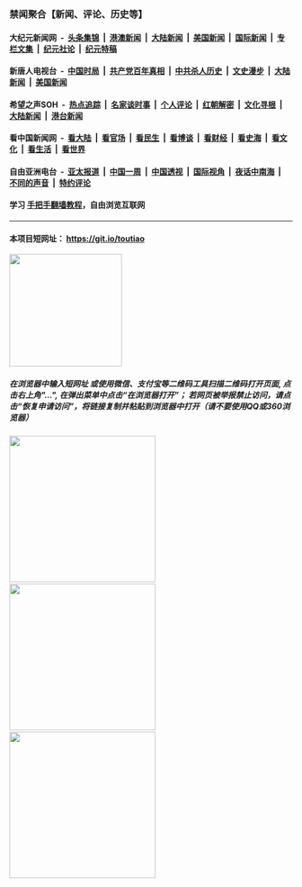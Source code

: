 ### 禁闻聚合【新闻、评论、历史等】

#### 大纪元新闻网 &nbsp;-&nbsp; [头条集锦](indexes/E头条集锦.md?t=02160155) &nbsp;|&nbsp; [港澳新闻](indexes/E港澳新闻.md?t=02160155)  &nbsp;|&nbsp; [大陆新闻](indexes/E大陆新闻.md?t=02160155) &nbsp;|&nbsp; [美国新闻](indexes/E美国新闻.md?t=02160155) &nbsp;|&nbsp; [国际新闻](indexes/E国际新闻.md?t=02160155) &nbsp;|&nbsp; [专栏文集](indexes/E专栏文集.md?t=02160155) &nbsp;|&nbsp; [纪元社论](indexes/E纪元社论.md?t=02160155) &nbsp;|&nbsp; [纪元特稿](indexes/E纪元特稿.md?t=02160155) 

#### 新唐人电视台 &nbsp;-&nbsp; [中国时局](indexes/N中国时局.md?t=02160155) &nbsp;|&nbsp; [共产党百年真相](indexes/N共产党百年真相.md?t=02160155) &nbsp;|&nbsp; [中共杀人历史](indexes/N中共杀人历史.md?t=02160155) &nbsp;|&nbsp; [文史漫步](indexes/N文史漫步.md?t=02160155) &nbsp;|&nbsp; [大陆新闻](indexes/N大陆新闻.md?t=02160155) &nbsp;|&nbsp; [美国新闻](indexes/N美国新闻.md?t=02160155)

#### 希望之声SOH &nbsp;-&nbsp; [热点追踪](indexes/H热点追踪.md?t=02160155) &nbsp;|&nbsp; [名家谈时事](indexes/H名家谈时事.md?t=02160155) &nbsp;|&nbsp; [个人评论](indexes/H个人评论.md?t=02160155)  &nbsp;|&nbsp; [红朝解密](indexes/H红朝解密.md?t=02160155) &nbsp;|&nbsp; [文化寻根](indexes/H文化寻根.md?t=02160155) &nbsp;|&nbsp; [大陆新闻](indexes/H大陆新闻.md?t=02160155) &nbsp;|&nbsp; [港台新闻](indexes/H港台新闻.md?t=02160155)

#### 看中国新闻网 &nbsp;-&nbsp; [看大陆](indexes/S看大陆.md?t=02160155) &nbsp;|&nbsp; [看官场](indexes/S看官场.md?t=02160155) &nbsp;|&nbsp; [看民生](indexes/S看民生.md?t=02160155)  &nbsp;|&nbsp; [看博谈](indexes/S看博谈.md?t=02160155) &nbsp;|&nbsp; [看财经](indexes/S看财经.md?t=02160155) &nbsp;|&nbsp; [看史海](indexes/S看史海.md?t=02160155) &nbsp;|&nbsp; [看文化](indexes/S看文化.md?t=02160155) &nbsp;|&nbsp; [看生活](indexes/S看生活.md?t=02160155) &nbsp;|&nbsp; [看世界](indexes/S看世界.md?t=02160155)

#### 自由亚洲电台 &nbsp;-&nbsp; [亚太报道](indexes/R亚太报道.md?t=02160155) &nbsp;|&nbsp; [中国一周](indexes/R中国一周.md?t=02160155) &nbsp;|&nbsp; [中国透视](indexes/R中国透视.md?t=02160155)  &nbsp;|&nbsp; [国际视角](indexes/R国际视角.md?t=02160155) &nbsp;|&nbsp; [夜话中南海](indexes/R夜话中南海.md?t=02160155) &nbsp;|&nbsp; [不同的声音](indexes/R不同的声音.md?t=02160155) &nbsp;|&nbsp; [特约评论](indexes/R特约评论.md?t=02160155)

#### 学习 [手把手翻墙教程](https://github.com/gfw-breaker/guides/wiki)，自由浏览互联网

----

#### 本项目短网址： https://git.io/toutiao
<img src="https://raw.githubusercontent.com/gfw-breaker/banned-news/master/scripts/img/qr.png" width="200px"/>  

##### 在浏览器中输入短网址 或使用微信、支付宝等二维码工具扫描二维码打开页面, 点击右上角"...", 在弹出菜单中点击“在浏览器打开”； 若网页被举报禁止访问，请点击“恢复申请访问”，将链接复制并粘贴到浏览器中打开（请不要使用QQ或360浏览器）

<img src="https://raw.githubusercontent.com/gfw-breaker/banned-news/master/scripts/img/1.png" width="260px"/> &nbsp; <img src="https://raw.githubusercontent.com/gfw-breaker/banned-news/master/scripts/img/2.png" width="260px"/> &nbsp; <img src="https://raw.githubusercontent.com/gfw-breaker/banned-news/master/scripts/img/3.png" width="260px"/>
